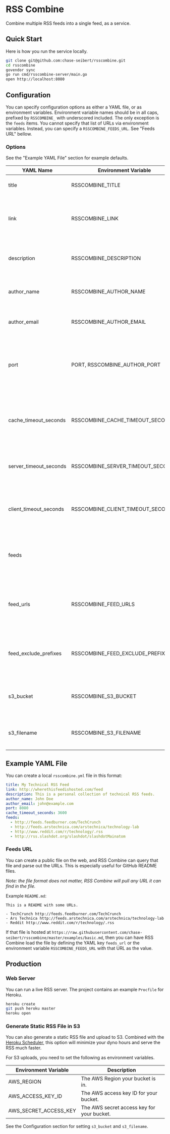 # RSS Combine

Combine multiple RSS feeds into a single feed, as a service.

## Quick Start

Here is how you run the service locally.

```bash
git clone git@github.com:chase-seibert/rsscombine.git
cd rsscombine
govendor sync
go run cmd/rsscombine-server/main.go
open http://localhost:8080
```

## Configuration

You can specify configuration options as either a YAML file, or as environment
variables. Environment variable names should be in all caps, prefixed by
`RSSCOMBINE_` with underscored included. The only exception is the `feeds`
items. You cannot specify that list of URLs via environment variables. Instead,
you can specify a `RSSCOMBINE_FEEDS_URL`. See "Feeds URL" bellow.

### Options

See the "Example YAML File" section for example defaults.

| YAML Name             | Environment Variable             | Description                                                                           |
|-----------------------|----------------------------------|---------------------------------------------------------------------------------------|
| title                 | RSSCOMBINE_TITLE                 | Title of the new RSS feed.                                                            |
| link                  | RSSCOMBINE_LINK                  | Link to the new RSS feed. Can be a webpage or the feed URL.                           |
| description           | RSSCOMBINE_DESCRIPTION           | Description of your new feed, shows in RSS readers.                                   |
| author_name           | RSSCOMBINE_AUTHOR_NAME           | Your full name, shows in RSS readers.                                                 |
| author_email          | RSSCOMBINE_AUTHOR_EMAIL          | Your email, shows in RSS readers.                                                     |
| port                  | PORT, RSSCOMBINE_AUTHOR_PORT     | Port to run the service on. For Heroku support, PORT environment variable supersedes. |
| cache_timeout_seconds | RSSCOMBINE_CACHE_TIMEOUT_SECONDS | Seconds to cache individual feeds in memory, as well as a feeds_url file.             |
| server_timeout_seconds | RSSCOMBINE_SERVER_TIMEOUT_SECONDS | Seconds to timeout calls to the combined RSS feed sever.             |
| client_timeout_seconds | RSSCOMBINE_CLIENT_TIMEOUT_SECONDS | Seconds to timeout call from the server to the individual RSS feeds.             |
| feeds                 |                                  | List of feeds to combine. Cannot be specified via environment variable.               |
| feed_urls             | RSSCOMBINE_FEED_URLS             | Optional: URL to parse feed URLs from. If set, this overrides the feeds setting.      |
| feed_exclude_prefixes | RSSCOMBINE_FEED_EXCLUDE_PREFIXES | Optional: list of URL prefixes to exclude from feed_urls parsing.                     |
| s3_bucket             | RSSCOMBINE_S3_BUCKET             | Optional: bucket name to use when uploading to S3. |
| s3_filename           | RSSCOMBINE_S3_FILENAME           | Optional: file name to use when uploading to S3. |

## Example YAML File

You can create a local `rsscombine.yml` file in this format:

```yaml
title: My Technical RSS Feed
link: http://wherethisfeedishosted.com/feed
description: This is a personal collection of technical RSS feeds.
author_name: John Doe
author_email: john@example.com
port: 8080
cache_timeout_seconds: 3600
feeds:
  - http://feeds.feedburner.com/TechCrunch
  - http://feeds.arstechnica.com/arstechnica/technology-lab
  - http://www.reddit.com/r/technology/.rss
  - http://rss.slashdot.org/slashdot/slashdotMainatom
```

### Feeds URL

You can create a public file on the web, and RSS Combine can query that file and
parse out the URLs. This is especially useful for GitHub README files.

*Note: the file format does not matter, RSS Combine will pull any URL it can
find in the file.*

Example `README.md`:

```
This is a README with some URLs.

- TechCrunch http://feeds.feedburner.com/TechCrunch
- Ars Technica http://feeds.arstechnica.com/arstechnica/technology-lab
- Reddit http://www.reddit.com/r/technology/.rss
```

If that file is hosted at
`https://raw.githubusercontent.com/chase-seibert/rsscombine/master/examples/basic.md`, then you can
have RSS Combine load the file by defining the YAML key `feeds_url` or the
environment variable `RSSCOMBINE_FEEDS_URL` with that URL as the value.

## Production

### Web Server

You can run a live RSS server. The project contains an example `Procfile`
for Heroku.

```bash
heroku create
git push heroku master
heroku open
```

### Generate Static RSS File in S3

You can also generate a static RSS file and upload to S3. Combined with the
[Heroku Scheduler](https://elements.heroku.com/addons/scheduler), this option
will minimize your dyno hours and serve the RSS much faster.

For S3 uploads, you need to set the following as environment variables.

| Environment Variable             | Description                                                                           |
|----------------------------------|---------------------------------------------------------------------------------------|
| AWS_REGION                       | The AWS Region your bucket is in. |
| AWS_ACCESS_KEY_ID                | The AWS access key ID for your bucket. |
| AWS_SECRET_ACCESS_KEY            | The AWS secret access key for your bucket. |

See the Configuration section for setting `s3_bucket` and `s3_filename`.
